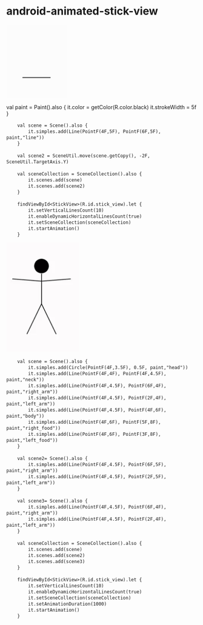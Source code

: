 # android-animated-stick-view

![](example_line.gif)

val paint = Paint().also {
            it.color = getColor(R.color.black)
            it.strokeWidth = 5f
        }

        val scene = Scene().also {
            it.simples.add(Line(PointF(4F,5F), PointF(6F,5F), paint,"line"))
        }

        val scene2 = SceneUtil.move(scene.getCopy(), -2F, SceneUtil.TargetAxis.Y)

        val sceneCollection = SceneCollection().also {
            it.scenes.add(scene)
            it.scenes.add(scene2)
        }

        findViewById<StickView>(R.id.stick_view).let {
            it.setVerticalLinesCount(10)
            it.enableDynamicHorizontalLinesCount(true)
            it.setSceneCollection(sceneCollection)
            it.startAnimation()
        }



![](example_stickman.gif)

        val scene = Scene().also {
            it.simples.add(Circle(PointF(4F,3.5F), 0.5F, paint,"head"))
            it.simples.add(Line(PointF(4F,4F), PointF(4F,4.5F), paint,"neck"))
            it.simples.add(Line(PointF(4F,4.5F), PointF(6F,4F), paint,"right_arm"))
            it.simples.add(Line(PointF(4F,4.5F), PointF(2F,4F), paint,"left_arm"))
            it.simples.add(Line(PointF(4F,4.5F), PointF(4F,6F), paint,"body"))
            it.simples.add(Line(PointF(4F,6F), PointF(5F,8F), paint,"right_food"))
            it.simples.add(Line(PointF(4F,6F), PointF(3F,8F), paint,"left_food"))
        }

        val scene2= Scene().also {
            it.simples.add(Line(PointF(4F,4.5F), PointF(6F,5F), paint,"right_arm"))
            it.simples.add(Line(PointF(4F,4.5F), PointF(2F,5F), paint,"left_arm"))
        }

        val scene3= Scene().also {
            it.simples.add(Line(PointF(4F,4.5F), PointF(6F,4F), paint,"right_arm"))
            it.simples.add(Line(PointF(4F,4.5F), PointF(2F,4F), paint,"left_arm"))
        }

        val sceneCollection = SceneCollection().also {
            it.scenes.add(scene)
            it.scenes.add(scene2)
            it.scenes.add(scene3)
        }

        findViewById<StickView>(R.id.stick_view).let {
            it.setVerticalLinesCount(10)
            it.enableDynamicHorizontalLinesCount(true)
            it.setSceneCollection(sceneCollection)
            it.setAnimationDuration(1000)
            it.startAnimation()
        }



